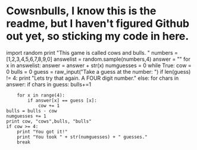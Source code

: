 # Cowsnbulls, I know this is the readme, but I haven't figured Github out yet, so sticking my code in here.

import random
print "This game is called cows and bulls. "
numbers = [1,2,3,4,5,6,7,8,9,0]
answelist = random.sample(numbers,4)
answer = ""
for x in answelist:
	answer = answer + str(x)
numguesses = 0
while True:
	cow = 0
	bulls = 0
	guess = raw_input("Take a guess at the number: ")
	if len(guess) != 4:
		print "Lets try that again. A FOUR digit number."
	else:
		for chars in answer:
			if chars in guess:
				bulls+=1
		
		for x in range(4):
			if answer[x] == guess [x]:
				cow += 1
	bulls = bulls - cow	
	numguesses += 1
	print cow, "cows",bulls, "bulls"			
	if cow >= 4:
		print "You got it!"
		print "You took " + str(numguesses) + " guesses."
		break
